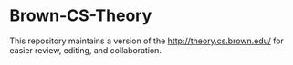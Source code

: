 # Brown-CS-Theory

This repository maintains a version of the http://theory.cs.brown.edu/ for easier review, editing, and collaboration.

